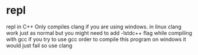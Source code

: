 # repl
repl in C++
Only compiles clang if you are using windows. in linux clang work just as normal but you might need to add -lstdc++ flag while compiling with gcc
if you try to use gcc order to compile this program on windows it would just fail so use clang
